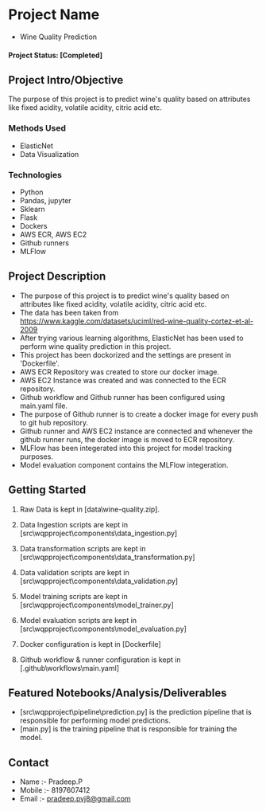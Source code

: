 # Project Name
* Wine Quality Prediction

#### Project Status: [Completed]

## Project Intro/Objective
The purpose of this project is to predict wine's quality based on attributes like fixed acidity, volatile acidity, citric acid etc.

### Methods Used
* ElasticNet
* Data Visualization

### Technologies
* Python
* Pandas, jupyter
* Sklearn
* Flask
* Dockers
* AWS ECR, AWS EC2
* Github runners
* MLFlow


## Project Description
* The purpose of this project is to predict wine's quality based on attributes like fixed acidity, volatile acidity, citric acid etc.
* The data has been taken from https://www.kaggle.com/datasets/uciml/red-wine-quality-cortez-et-al-2009
* After trying various learning algorithms, ElasticNet has been used to perform wine quality prediction in this project.
* This project has been dockorized and the settings are present in 'Dockerfile'.
* AWS ECR Repository was created to store our docker image.
* AWS EC2 Instance was created and was connected to the ECR repository.
* Github workflow and Github runner has been configured using main.yaml file. 
* The purpose of Github runner is to create a docker image for every push to git hub repository.
* Github runner and AWS EC2 instance are connected and whenever the github runner runs, the docker image is moved to ECR repository.
* MLFlow has been integerated into this project for model tracking purposes.
* Model evaluation component contains the MLFlow integeration.

## Getting Started

1. Raw Data is kept in [data\wine-quality.zip].

2. Data Ingestion scripts are kept in [src\wqpproject\components\data_ingestion.py]
    
3. Data transformation scripts are kept in [src\wqpproject\components\data_transformation.py]

4. Data validation scripts are kept in [src\wqpproject\components\data_validation.py]

5. Model training scripts are kept in [src\wqpproject\components\model_trainer.py]

6. Model evaluation scripts are kept in [src\wqpproject\components\model_evaluation.py]

7. Docker configuration is kept in [Dockerfile]

8. Github workflow & runner configuration is kept in [.github\workflows\main.yaml]

## Featured Notebooks/Analysis/Deliverables
* [src\wqpproject\pipeline\prediction.py] is the prediction pipeline that is responsible for performing model predictions.
* [main.py] is the training pipeline that is responsible for training the model.

## Contact
* Name :- Pradeep.P 
* Mobile :- 8197607412
* Email :- pradeep.pvj8@gmail.com